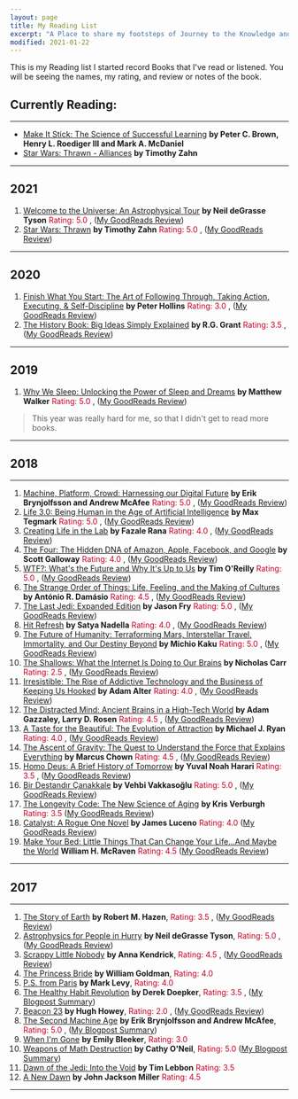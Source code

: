 ```yaml
---
layout: page
title: My Reading List
excerpt: "A Place to share my footsteps of Journey to the Knowledge and Wisdom, and bit of fun on the side..."
modified: 2021-01-22
---
```


This is my Reading list I started record Books that I've read or listened. You will be seeing the names, my rating, and review or notes of the book.


## Currently Reading:

---


- [Make It Stick: The Science of Successful Learning](https://www.goodreads.com/book/show/18770267-make-it-stick) __by Peter C. Brown, Henry L. Roediger III and Mark A. McDaniel__
- [Star Wars: Thrawn - Alliances](https://www.goodreads.com/book/show/36385830-thrawn) __by Timothy Zahn__


---

## 2021

1. [Welcome to the Universe: An Astrophysical Tour](https://www.goodreads.com/book/show/30009088-welcome-to-the-universe) __by Neil deGrasse Tyson__ <span style="color:#C70025">Rating: 5.0 </span>, ([My GoodReads Review](#))
2. [Star Wars: Thrawn](https://www.goodreads.com/book/show/31140332-thrawn) __by Timothy Zahn__ <span style="color:#C70025">Rating: 5.0 </span>, ([My GoodReads Review](#))


---


## 2020


1. [Finish What You Start: The Art of Following Through, Taking Action, Executing, & Self-Discipline](https://www.goodreads.com/book/show/39322175-finish-what-you-start) __by Peter Hollins__ <span style="color:#C70025">Rating: 3.0 </span>, ([My GoodReads Review](#))
2. [The History Book: Big Ideas Simply Explained](https://www.goodreads.com/book/show/29776992-the-history-book) __by R.G. Grant__ <span style="color:#C70025">Rating: 3.5 </span>, ([My GoodReads Review](#))


---


## 2019


1. [Why We Sleep: Unlocking the Power of Sleep and Dreams](https://www.goodreads.com/book/show/34466963-why-we-sleep) __by Matthew Walker__ <span style="color:#C70025">Rating: 5.0 </span>, ([My GoodReads Review](#))

>  This year was really hard for me, so that I didn't get to read more books.

---


## 2018


---


1.  [Machine, Platform, Crowd: Harnessing our Digital Future](https://www.goodreads.com/book/show/32606599-machine-platform-crowd) __by Erik Brynjolfsson and Andrew McAfee__ <span style="color:#C70025">Rating: 5.0 </span> , ([My GoodReads Review](https://www.goodreads.com/book/show/32606599-machine-platform-crowd))
2.  [Life 3.0: Being Human in the Age of Artificial Intelligence](https://www.goodreads.com/book/show/34272565-life-3-0) __by Max Tegmark__ <span style="color:#C70025">Rating: 5.0 </span> , ([My GoodReads Review](https://www.goodreads.com/book/show/34272565-life-3-0))
3.  [Creating Life in the Lab](https://www.goodreads.com/book/show/10555982-creating-life-in-the-lab) __by Fazale Rana__ <span style="color:#C70025">Rating: 4.0 </span> , ([My GoodReads Review](https://www.goodreads.com/book/show/10555982-creating-life-in-the-lab))
4.  [The Four: The Hidden DNA of Amazon, Apple, Facebook, and Google](https://www.goodreads.com/book/show/34427200-the-four) __by Scott Galloway__ <span style="color:#C70025">Rating: 4.0 </span> , ([My GoodReads Review]((https://www.goodreads.com/book/show/34427200-the-four)))
5.  [WTF?: What's the Future and Why It's Up to Us](https://www.goodreads.com/book/show/34017076-wtf) __by Tim O'Reilly__ <span style="color:#C70025">Rating: 5.0 </span>, ([My GoodReads Review](https://www.goodreads.com/review/show/2250151807?book_show_action=false&from_review_page=1))
6.  [The Strange Order of Things: Life, Feeling, and the Making of Cultures](https://www.goodreads.com/book/show/32335976-the-strange-order-of-things) __by António R. Damásio__ <span style="color:#C70025">Rating: 4.5 </span>, ([My GoodReads Review](#))
7.  [The Last Jedi: Expanded Edition](https://www.goodreads.com/book/show/38818855-the-last-jedi) __by Jason Fry__ <span style="color:#C70025">Rating: 5.0 </span>, ([My GoodReads Review](#))
8.  [Hit Refresh](https://www.goodreads.com/book/show/30835567-hit-refresh) __by Satya Nadella__ <span style="color:#C70025">Rating: 4.0 </span>, ([My GoodReads Review](#))
9.  [The Future of Humanity: Terraforming Mars, Interstellar Travel, Immortality, and Our Destiny Beyond](https://www.goodreads.com/book/show/36407347-the-future-of-humanity) __by Michio Kaku__ <span style="color:#C70025">Rating: 5.0 </span>, ([My GoodReads Review](#))
10. [The Shallows: What the Internet Is Doing to Our Brains](https://www.goodreads.com/book/show/9778945-the-shallows) __by Nicholas Carr__ <span style="color:#C70025">Rating: 2.5 </span>, ([My GoodReads Review](#))
11. [Irresistible: The Rise of Addictive Technology and the Business of Keeping Us Hooked](https://www.goodreads.com/book/show/30962055-irresistible) __by Adam Alter__ <span style="color:#C70025">Rating: 4.0 </span>, ([My GoodReads Review](#))
12. [The Distracted Mind: Ancient Brains in a High-Tech World](https://www.goodreads.com/book/show/29889454-the-distracted-mind) __by Adam Gazzaley,  Larry D. Rosen__ <span style="color:#C70025">Rating: 4.5 </span>, ([My GoodReads Review](#))
13. [A Taste for the Beautiful: The Evolution of Attraction](https://www.goodreads.com/book/show/34928247-a-taste-for-the-beautiful) __by Michael J. Ryan__ <span style="color:#C70025">Rating: 4.0 </span>, ([My GoodReads Review](#))
14. [The Ascent of Gravity: The Quest to Understand the Force that Explains Everything](https://www.goodreads.com/book/show/34445220-the-ascent-of-gravity) __by Marcus Chown__ <span style="color:#C70025">Rating: 4.5 </span>, ([My GoodReads Review](#))
15. [Homo Deus: A Brief History of Tomorrow](https://www.goodreads.com/book/show/28092870-homo-deus) __by Yuval Noah Harari__ <span style="color:#C70025">Rating: 3.5 </span>, ([My GoodReads Review](#))
16. [Bir Destandır Çanakkale](https://www.goodreads.com/book/show/16560558-bir-destand-r-anakkale) __by Vehbi Vakkasoğlu__ <span style="color:#C70025">Rating: 5.0 </span>, ([My GoodReads Review](#))
17. [The Longevity Code: The New Science of Aging](https://www.goodreads.com/book/show/34397791-the-longevity-code) __by Kris Verburgh__ <span style="color:#C70025">Rating: 3.5 </span> ([My GoodReads Review](#))
18. [Catalyst: A Rogue One Novel](https://www.goodreads.com/book/show/29662066-catalyst) __by James Luceno__ <span style="color:#C70025">Rating: 4.0 </span> ([My GoodReads Review](#))
19. [Make Your Bed: Little Things That Can Change Your Life...And Maybe the World](https://www.goodreads.com/book/show/31423133-make-your-bed) __William H. McRaven__ <span style="color:#C70025">Rating: 4.5 </span> ([My GoodReads Review](#))


---


## 2017


---


1.  [The Story of Earth](https://www.goodreads.com/book/show/18760053-the-story-of-earth) __by Robert M. Hazen__, <span style="color:#C70025">Rating: 3.5 </span> , ([My GoodReads Review](https://www.goodreads.com/review/show/2082703313))
2.  [Astrophysics for People in Hurry](https://www.goodreads.com/book/show/32606606-astrophysics-for-people-in-a-hurry) __by Neil deGrasse Tyson__, <span style="color:#C70025">Rating: 5.0 </span> , ([My GoodReads Review](https://www.goodreads.com/review/show/2116209973))
3.  [Scrappy Little Nobody](https://www.goodreads.com/book/show/29868610-scrappy-little-nobody) __by Anna Kendrick__, <span style="color:#C70025">Rating: 4.5 </span> , ([My GoodReads Review](https://www.goodreads.com/review/show/2099297696))
4.  [The Princess Bride](https://www.goodreads.com/book/show/21787.The_Princess_Bride) __by William Goldman__, <span style="color:#C70025">Rating: 4.0 </span>
5.  [P.S. from Paris](https://www.goodreads.com/book/show/34036335-p-s-from-paris) __by Mark Levy__, <span style="color:#C70025">Rating: 4.0 </span>
6.  [The Healthy Habit Revolution](https://www.goodreads.com/book/show/24146985-the-healthy-habit-revolution) __by Derek Doepker__, <span style="color:#C70025">Rating: 3.5 </span> , ([My Blogpost Summary](http://eneskemalergin.github.io/blog/personal/healthy_habit_development/))
7.  [Beacon 23](https://www.goodreads.com/book/show/26771521-beacon-23) __by Hugh Howey__, <span style="color:#C70025">Rating: 2.0 </span> , ([My GoodReads Review](https://www.goodreads.com/review/show/2068088322))
8.  [The Second Machine Age](https://www.goodreads.com/book/show/17986396-the-second-machine-age) __by Erik Brynjolfsson and Andrew McAfee__, <span style="color:#C70025">Rating: 5.0 </span> , ([My Blogpost Summary](http://eneskemalergin.github.io/blog/personal/second_machine_age/))
9.  [When I'm Gone](https://www.goodreads.com/book/show/27401883-when-i-m-gone) __by Emily Bleeker__, <span style="color:#C70025">Rating: 3.0 </span>
10. [Weapons of Math Destruction](https://www.goodreads.com/book/show/28186015-weapons-of-math-destruction) __by Cathy O'Neil__, <span style="color:#C70025">Rating: 5.0 </span> ([My Blogpost Summary](http://eneskemalergin.github.io/blog/personal/weapons_of_math_destruction/))
11. [Dawn of the Jedi: Into the Void](https://www.goodreads.com/book/show/15823425-dawn-of-the-jedi) __by Tim Lebbon__ <span style="color:#C70025">Rating: 3.5 </span>
12. [A New Dawn](https://www.goodreads.com/book/show/20262705-a-new-dawn) __by John Jackson Miller__ <span style="color:#C70025">Rating: 4.5 </span>


---

